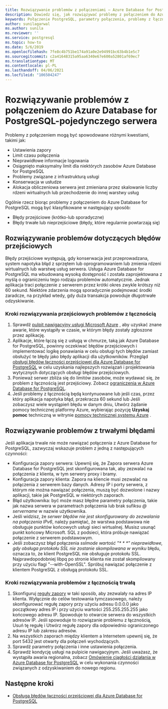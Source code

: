 ```yaml
---
title: Rozwiązywanie problemów z połączeniami — Azure Database for PostgreSQL — pojedynczy serwer
description: Dowiedz się, jak rozwiązywać problemy z połączeniem do Azure Database for PostgreSQL-jednego serwera.
keywords: Połączenie PostgreSQL, parametry połączenia, problemy z łącznością, błąd przejściowy, błąd połączenia
author: sunilagarwal
ms.author: sunila
ms.reviewer: ''
ms.service: postgresql
ms.topic: how-to
ms.date: 5/6/2019
ms.openlocfilehash: 7fe8c4b751be174a91a0e2e94991bc63b4b1e5c7
ms.sourcegitcommit: c2a41648315a95aa6340e67e600a52801af69ec7
ms.translationtype: MT
ms.contentlocale: pl-PL
ms.lasthandoff: 04/06/2021
ms.locfileid: "106504247"
---
```

# <a name="troubleshoot-connection-issues-to-azure-database-for-postgresql---single-server"></a>Rozwiązywanie problemów z połączeniem do Azure Database for PostgreSQL-pojedynczego serwera

Problemy z połączeniem mogą być spowodowane różnymi kwestiami, takimi jak:

* Ustawienia zapory
* Limit czasu połączenia
* Nieprawidłowe informacje logowania
* Osiągnięto maksymalny limit dla niektórych zasobów Azure Database for PostgreSQL
* Problemy związane z infrastrukturą usługi
* Konserwacja w usłudze
* Alokacja obliczeniowa serwera jest zmieniana przez skalowanie liczby rdzeni wirtualnych lub przechodzenie do innej warstwy usług

Ogólnie rzecz biorąc problemy z połączeniem do Azure Database for PostgreSQL mogą być klasyfikowane w następujący sposób:

* Błędy przejściowe (krótko-lub sporadyczne)
* Błędy trwałe lub nieprzejściowe (błędy, które regularnie powtarzają się)

## <a name="troubleshoot-transient-errors"></a>Rozwiązywanie problemów dotyczących błędów przejściowych

Błędy przejściowe występują, gdy konserwacja jest przeprowadzana, system napotyka błąd z sprzętem lub oprogramowaniem lub zmienia rdzeni wirtualnych lub warstwę usług serwera. Usługa Azure Database for PostgreSQL ma wbudowaną wysoką dostępność i została zaprojektowana z myślą o ograniczeniu tego rodzaju problemów automatycznie. Jednak aplikacja traci połączenie z serwerem przez krótki okres zwykle krótszy niż 60 sekund. Niektóre zdarzenia mogą sporadycznie podejmować środki zaradcze, na przykład wtedy, gdy duża transakcja powoduje długotrwałe odzyskiwanie.

### <a name="steps-to-resolve-transient-connectivity-issues"></a>Kroki rozwiązywania przejściowych problemów z łącznością

1. Sprawdź [pulpit nawigacyjny usługi Microsoft Azure](https://azure.microsoft.com/status) , aby uzyskać znane awarie, które wystąpiły w czasie, w którym błędy zostały zgłoszone przez aplikację.
2. Aplikacje, które łączą się z usługą w chmurze, taką jak Azure Database for PostgreSQL, powinny oczekiwać błędów przejściowych i implementować logikę ponawiania w celu obsługi tych błędów zamiast obsłużyć te błędy jako błędy aplikacji dla użytkowników. Przegląd [obsługi błędów łączności przejściowej dla Azure Database for PostgreSQL](concepts-connectivity.md) w celu uzyskania najlepszych rozwiązań i projektowania wytycznych dotyczących obsługi błędów przejściowych.
3. Ponieważ serwer zbliża się do limitów zasobów, może wydawać się, że problem z łącznością jest przejściowy. Zobacz [ograniczenia w Azure Database for PostgreSQL](concepts-limits.md).
4. Jeśli problemy z łącznością będą kontynuowane lub jeśli czas, przez który aplikacja napotyka błąd, przekracza 60 sekund lub Jeśli zobaczysz wiele wystąpień błędu w danym dniu, Utwórz żądanie pomocy technicznej platformy Azure, wybierając pozycję **Uzyskaj pomoc** techniczną w witrynie [pomocy technicznej systemu Azure](https://azure.microsoft.com/support/options) .

## <a name="troubleshoot-persistent-errors"></a>Rozwiązywanie problemów z trwałymi błędami

Jeśli aplikacja trwale nie może nawiązać połączenia z Azure Database for PostgreSQL, zazwyczaj wskazuje problem z jedną z następujących czynności:

* Konfiguracja zapory serwera: Upewnij się, że Zapora serwera Azure Database for PostgreSQL jest skonfigurowana tak, aby zezwalać na połączenia z klienta, w tym serwery proxy i bramy.
* Konfiguracja zapory klienta: Zapora na kliencie musi zezwalać na połączenia z serwerem bazy danych. Adresy IP i porty serwera, z którym nie można nawiązać połączenia, muszą być dozwolone i nazwy aplikacji, takie jak PostgreSQL w niektórych zaporach.
* Błąd użytkownika: być może masz błędne parametry połączenia, takie jak nazwa serwera w parametrach połączenia lub brak sufiksu *\@ servername* w nazwie użytkownika.
* Jeśli widzisz, że _serwer błędów nie jest skonfigurowany do zezwalania na połączenia IPv6_, należy pamiętać, że warstwa podstawowa nie obsługuje punktów końcowych usługi sieci wirtualnej. Musisz usunąć punkt końcowy Microsoft. SQL z podsieci, która próbuje nawiązać połączenie z serwerem podstawowym.
* Jeśli zobaczysz błąd połączenia _sslmode wartość "* * *" nieprawidłowe, gdy obsługa protokołu SSL nie zostanie skompilowana w wyniku_ błędu, oznacza to, że klient PostgreSQL nie obsługuje protokołu SSL. Najprawdopodobniej libpq po stronie klienta nie został skompilowany przy użyciu flagi "--with-OpenSSL". Spróbuj nawiązać połączenie z klientem PostgreSQL z obsługą protokołu SSL. 

### <a name="steps-to-resolve-persistent-connectivity-issues"></a>Kroki rozwiązywania problemów z łącznością trwałą

1. Skonfiguruj [reguły zapory](howto-manage-firewall-using-portal.md) w taki sposób, aby zezwalały na adres IP klienta. Wyłącznie do celów testowania tymczasowego, należy skonfigurować regułę zapory przy użyciu adresu 0.0.0.0 jako początkowy adres IP i przy użyciu wartości 255.255.255.255 jako końcowego adresu IP. Spowoduje to otwarcie serwera do wszystkich adresów IP. Jeśli spowoduje to rozwiązanie problemu z łącznością, Usuń tę regułę i Utwórz regułę zapory dla odpowiednio ograniczonego adresu IP lub zakresu adresów.
2. Na wszystkich zaporach między klientem a Internetem upewnij się, że port 5432 jest otwarty dla połączeń wychodzących.
3. Sprawdź parametry połączenia i inne ustawienia połączenia.
4. Sprawdź kondycję usługi na pulpicie nawigacyjnym. Jeśli uważasz, że wystąpiła awaria regionalna, zobacz [Omówienie ciągłości działania w Azure Database for PostgreSQL](concepts-business-continuity.md) w celu wykonania czynności związanych z odzyskiwaniem do nowego regionu.

## <a name="next-steps"></a>Następne kroki

* [Obsługa błędów łączności przejściowej dla Azure Database for PostgreSQL](concepts-connectivity.md)
